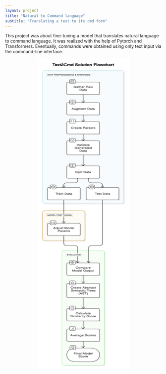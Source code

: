 ```yaml
---
layout: project
title: "Natural to Command language"
subtitle: "Translating a text to its cmd form"
---
```


This project was about fine-tuning a model that translates natural language to command language. It was realized with the help of Pytorch and Transformers. Eventually, commands were obtained using only text input via the command-line interface.

<p align="center">
  <img src="/assets/projects/txt2cmd.png" alt="Pipeline" width="300" height="1000">
</p>